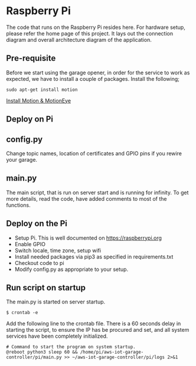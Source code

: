 # Raspberry Pi

The code that runs on the Raspberry Pi resides here. For hardware setup, please refer the home page of this project. It lays out the connection diagram and overall architecture diagram of the application.

## Pre-requisite
Before we start using the garage opener, in order for the service to work as expected, we have to install a couple of packages. Install the following;

```
sudo apt-get install motion
```
[Install Motion & MotionEye](https://github.com/ccrisan/motioneye/wiki/Install-On-Raspbian)

## Deploy on Pi

## config.py

Change topic names, location of certificates and GPIO pins if you rewire your garage.

## main.py

The main script, that is run on server start and is running for infinity. To get more details, read the code, have added comments to most of the functions.

## Deploy on the Pi

 * Setup Pi. This is well documented on https://raspberrypi.org
 * Enable GPIO
 * Switch locale, time zone, setup wifi
 * Install needed packages via pip3 as specified in requirements.txt
 * Checkout code to pi
 * Modify config.py as appropriate to your setup.

## Run script on startup

The main.py is started on server startup.

```
$ crontab -e
```

Add the following line to the crontab file. There is a 60 seconds delay in starting the script, to ensure the IP has be procured and set, and all system services have been completely initialized.

```
# Command to start the program on system startup.
@reboot python3 sleep 60 && /home/pi/aws-iot-garage-controller/pi/main.py >> ~/aws-iot-garage-controller/pi/logs 2>&1
```
